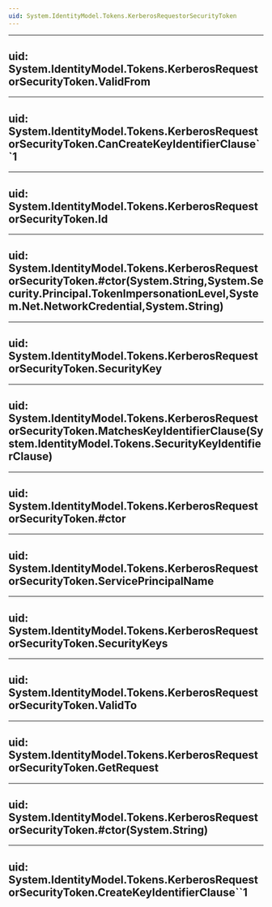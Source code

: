 ```yaml
---
uid: System.IdentityModel.Tokens.KerberosRequestorSecurityToken
---
```


---
uid: System.IdentityModel.Tokens.KerberosRequestorSecurityToken.ValidFrom
---

---
uid: System.IdentityModel.Tokens.KerberosRequestorSecurityToken.CanCreateKeyIdentifierClause``1
---

---
uid: System.IdentityModel.Tokens.KerberosRequestorSecurityToken.Id
---

---
uid: System.IdentityModel.Tokens.KerberosRequestorSecurityToken.#ctor(System.String,System.Security.Principal.TokenImpersonationLevel,System.Net.NetworkCredential,System.String)
---

---
uid: System.IdentityModel.Tokens.KerberosRequestorSecurityToken.SecurityKey
---

---
uid: System.IdentityModel.Tokens.KerberosRequestorSecurityToken.MatchesKeyIdentifierClause(System.IdentityModel.Tokens.SecurityKeyIdentifierClause)
---

---
uid: System.IdentityModel.Tokens.KerberosRequestorSecurityToken.#ctor
---

---
uid: System.IdentityModel.Tokens.KerberosRequestorSecurityToken.ServicePrincipalName
---

---
uid: System.IdentityModel.Tokens.KerberosRequestorSecurityToken.SecurityKeys
---

---
uid: System.IdentityModel.Tokens.KerberosRequestorSecurityToken.ValidTo
---

---
uid: System.IdentityModel.Tokens.KerberosRequestorSecurityToken.GetRequest
---

---
uid: System.IdentityModel.Tokens.KerberosRequestorSecurityToken.#ctor(System.String)
---

---
uid: System.IdentityModel.Tokens.KerberosRequestorSecurityToken.CreateKeyIdentifierClause``1
---
